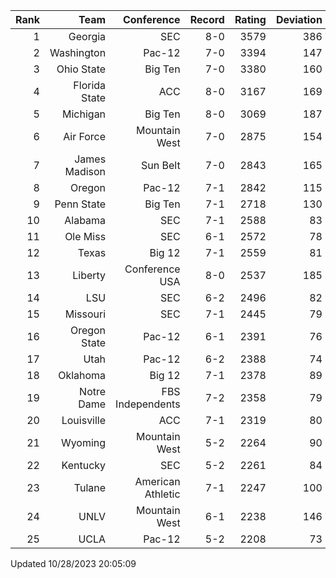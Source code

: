 | Rank  | Team                 | Conference           | Record   | Rating | Deviation |
| ---:  | ---:                 | ---:                 | ---:     | ---:   | ---:      |
| 1     | Georgia              | SEC                  | 8-0      | 3579   | 386       |
| 2     | Washington           | Pac-12               | 7-0      | 3394   | 147       |
| 3     | Ohio State           | Big Ten              | 7-0      | 3380   | 160       |
| 4     | Florida State        | ACC                  | 8-0      | 3167   | 169       |
| 5     | Michigan             | Big Ten              | 8-0      | 3069   | 187       |
| 6     | Air Force            | Mountain West        | 7-0      | 2875   | 154       |
| 7     | James Madison        | Sun Belt             | 7-0      | 2843   | 165       |
| 8     | Oregon               | Pac-12               | 7-1      | 2842   | 115       |
| 9     | Penn State           | Big Ten              | 7-1      | 2718   | 130       |
| 10    | Alabama              | SEC                  | 7-1      | 2588   | 83        |
| 11    | Ole Miss             | SEC                  | 6-1      | 2572   | 78        |
| 12    | Texas                | Big 12               | 7-1      | 2559   | 81        |
| 13    | Liberty              | Conference USA       | 8-0      | 2537   | 185       |
| 14    | LSU                  | SEC                  | 6-2      | 2496   | 82        |
| 15    | Missouri             | SEC                  | 7-1      | 2445   | 79        |
| 16    | Oregon State         | Pac-12               | 6-1      | 2391   | 76        |
| 17    | Utah                 | Pac-12               | 6-2      | 2388   | 74        |
| 18    | Oklahoma             | Big 12               | 7-1      | 2378   | 89        |
| 19    | Notre Dame           | FBS Independents     | 7-2      | 2358   | 79        |
| 20    | Louisville           | ACC                  | 7-1      | 2319   | 80        |
| 21    | Wyoming              | Mountain West        | 5-2      | 2264   | 90        |
| 22    | Kentucky             | SEC                  | 5-2      | 2261   | 84        |
| 23    | Tulane               | American Athletic    | 7-1      | 2247   | 100       |
| 24    | UNLV                 | Mountain West        | 6-1      | 2238   | 146       |
| 25    | UCLA                 | Pac-12               | 5-2      | 2208   | 73        |

Updated 10/28/2023 20:05:09
